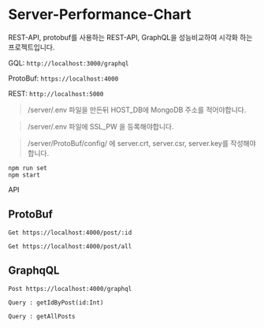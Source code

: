 # Server-Performance-Chart
REST-API, protobuf를 사용하는 REST-API, GraphQL을 성능비교하여 시각화 하는 프로젝트입니다.

GQL: `http://localhost:3000/graphql`

ProtoBuf: `https://localhost:4000`

REST: `http://localhost:5000`

> /server/.env 파일을 만든뒤 HOST_DB에 MongoDB 주소를 적어야합니다.

> /server/.env 파일에 SSL_PW 을 등록해야합니다.

> /server/ProtoBuf/config/ 에 server.crt, server.csr, server.key를 작성해야합니다.


```
npm run set
npm start
```

API

## ProtoBuf

`Get https://localhost:4000/post/:id`

`Get https://localhost:4000/post/all`

## GraphqQL

`Post https://localhost:4000/graphql`

`Query : getIdByPost(id:Int)`

`Query : getAllPosts`

